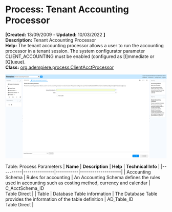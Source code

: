 # Process: Tenant Accounting Processor 

**[Created:** 13/09/2009 - **Updated:** 10/03/2022 **]**  
**Description:** Tenant Accounting Processor  
**Help:** The tenant accounting processor allows a user to run the accounting processor in a tenant session.  The system configurator parameter CLIENT_ACCOUNTING must be enabled (configured as [I]mmediate or [Q]ueue).  
**Class:** [org.adempiere.process.ClientAcctProcessor](https://jenkins.idempiere.org/job/iDempiere12Daily/ws/org.idempiere.javadoc/API/org/adempiere/process/ClientAcctProcessor.html)

![](/img/docs/manual/TenantAccountingProcessor-Process_iDempiere_v12.0.0.png)

Table: Process Parameters
| **Name** | **Description** | **Help** | **Technical Info** |
|----------|---------------|-----------|--------------------|
| Accounting Schema | Rules for accounting | An Accounting Schema defines the rules used in accounting such as costing method, currency and calendar | C_AcctSchema_ID<br/>Table Direct | 
| Table | Database Table information | The Database Table provides the information of the table definition | AD_Table_ID<br/>Table Direct | 


